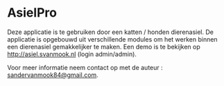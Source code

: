 AsielPro
================

Deze applicatie is te gebruiken door een katten / honden dierenasiel. 
De applicatie is opgebouwd uit verschillende modules om het werken binnen een dierenasiel gemakkelijker te maken.
Een demo is te bekijken op http://asiel.svanmook.nl (login admin/admin).


Voor meer informatie neem contact op met de auteur : sandervanmook84@gmail.com.